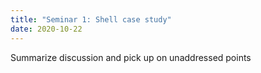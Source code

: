 ```yaml
---
title: "Seminar 1: Shell case study"
date: 2020-10-22
---
```


Summarize discussion and pick up on unaddressed points
